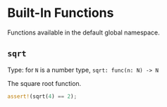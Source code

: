 # Built-In Functions

Functions available in the default global namespace.

## `sqrt`

Type: for `N` is a number type, `sqrt: func(n: N) -> N`

The square root function.

```rust
assert!(sqrt(4) == 2);
```